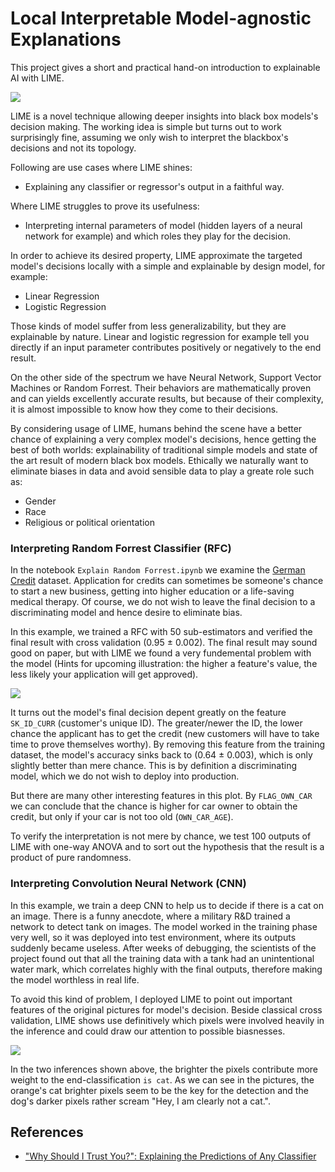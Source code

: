 # Local Interpretable Model-agnostic Explanations

This project gives a short and practical hand-on introduction to explainable AI with LIME. 

![](data/header.jpg)

LIME is a novel technique allowing deeper insights into black box models's decision making. The working idea is simple but turns out to work surprisingly fine, assuming we only wish to interpret the blackbox's decisions and not its topology.

Following are use cases where LIME shines:
- Explaining any classifier or regressor's output in a faithful way.

Where LIME struggles to prove its usefulness:
- Interpreting internal parameters of model (hidden layers of a neural network for example) and which roles they play for the decision. 

In order to achieve its desired property, LIME approximate the targeted model's decisions locally with a simple and explainable by design model, for example:
- Linear Regression
- Logistic Regression

Those kinds of model suffer from less generalizability, but they are explainable by nature. Linear and logistic regression for example tell you directly if an input parameter contributes positively or negatively to the end result. 

On the other side of the spectrum we have Neural Network, Support Vector Machines or Random Forrest. Their behaviors are mathematically proven and can yields excellently accurate results, but because of their complexity, it is almost impossible to know how they come to their decisions.

By considering usage of LIME, humans behind the scene have a better chance of explaining a very complex model's decisions, hence getting the best of both worlds: explainability of traditional simple models and state of the art result of modern black box models. Ethically we naturally want to eliminate biases in data and avoid sensible data to play a greate role such as:
- Gender
- Race
- Religious or political orientation

### Interpreting Random Forrest Classifier (RFC)

In the notebook `Explain Random Forrest.ipynb` we examine the [German Credit](https://www.kaggle.com/uciml/german-credit) dataset. Application for credits can sometimes be someone's chance to start a new business, getting into higher education or a life-saving medical therapy. Of course, we do not wish to leave the final decision to a discriminating model and hence desire to eliminate bias. 

In this example, we trained a RFC with 50 sub-estimators and verified the final result with cross validation (0.95 ± 0.002). The final result may sound good on paper, but with LIME we found a very fundemental problem with the model (Hints for upcoming illustration: the higher a feature's value, the less likely your application will get approved).

![](data/explain_random_forrest.png)

It turns out the model's final decision depent greatly on the feature `SK_ID_CURR` (customer's unique ID). The greater/newer the ID, the lower chance the applicant has to get the credit (new customers will have to take time to prove themselves worthy). By removing this feature from the training dataset, the model's accuracy sinks back to (0.64 ± 0.003), which is only slightly better than mere chance. This is by definition a discriminating model, which we do not wish to deploy into production.

But there are many other interesting features in this plot. By `FLAG_OWN_CAR` we can conclude that the chance is higher for car owner to obtain the credit, but only if your car is not too old (`OWN_CAR_AGE`).

To verify the interpretation is not mere by chance, we test 100 outputs of LIME with one-way ANOVA and to sort out the hypothesis that the result is a product of pure randomness.

### Interpreting Convolution Neural Network (CNN)

In this example, we train a deep CNN to help us to decide if there is a cat on an image. There is a funny anecdote, where a military R&D trained a network to detect tank on images. The model worked in the training phase very well, so it was deployed into test environment, where its outputs suddenly became useless. After weeks of debugging, the scientists of the project found out that all the training data with a tank had an unintentional water mark, which correlates highly with the final outputs, therefore making the model worthless in real life. 

To avoid this kind of problem, I deployed LIME to point out important features of the original pictures for model's decision. Beside classical cross validation, LIME shows use definitively which pixels were involved heavily in the inference and could draw our attention to possible biasnesses.  

![](data/explain_neural_network.png)

In the two inferences shown above, the brighter the pixels contribute more weight to the end-classification `is cat`. As we can see in the pictures, the orange's cat brighter pixels seem to be the key for the detection and the dog's darker pixels rather scream "Hey, I am clearly not a cat.".


## References

- ["Why Should I Trust You?": Explaining the Predictions of Any Classifier](https://arxiv.org/abs/1602.04938)
